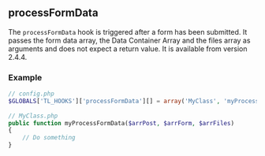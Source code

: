 processFormData
---------------

The ```processFormData``` hook is triggered after a form has been submitted. It passes the form data array, the Data Container Array and the files array as arguments and does not expect a return value. It is available from version 2.4.4.


### Example ###

```php
// config.php
$GLOBALS['TL_HOOKS']['processFormData'][] = array('MyClass', 'myProcessFormData');
 
// MyClass.php
public function myProcessFormData($arrPost, $arrForm, $arrFiles)
{
    // Do something
}
``` 
